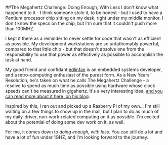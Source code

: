 ##The Megahertz Challenge: Doing Enough, With Less
I don't know what happened to it - I think someone stole it, to be honest - but I used to have a Pentium processor chip sitting on my desk, right under my middle monitor. I don't know the specs on the chip, but I'm sure that it couldn't push more than 100MHZ.

I kept it there as a reminder to never settle for code that wasn't as efficient as possible. My development workstations are so unfathomably powerful, compared to that little chip - but that doesn't absolve one from the responsibility to use that power as effectively as possible to accomplish the task at hand.

My good friend and confidant [edlinfan](https://botb.club/~edlinfan/) is an embedded systems developer, and a retro-computing enthusiast of the purest form. As a New Years' Resolution, he's taken on what he calls The Megahertz Challenge - a resolve to spend as much time as possible using hardware whose clock speeds can't be measured in gigahertz. It's a very interesting idea, [and you can read more about it here, on his blog](https://botb.club/~edlinfan/blog/posts/The%20MHz%20Challenge.html).

Inspired by this, I ran out and picked up a Rasberry Pi of my own... I'm still waiting on a few things to show up in the mail, but I plan to do as much of my daily-driver, non-work-related computing on it as possible. I'm excited about the potential of doing some dev work on it, as well.

For me, it comes down to *doing enough, with less*. You can still do a lot and have a lot of fun under 1GHZ, and I'm looking forward to the journey.

